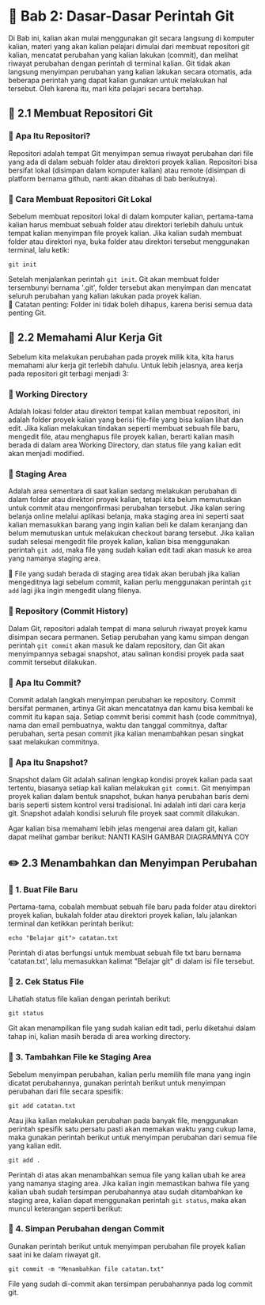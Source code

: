 # 📘 Bab 2: Dasar-Dasar Perintah Git
Di Bab ini, kalian akan mulai menggunakan git secara langsung di komputer kalian, materi yang akan kalian pelajari dimulai dari membuat repositori git kalian, mencatat perubahan yang kalian lakukan (commit), dan melihat riwayat perubahan dengan perintah di terminal kalian. Git tidak akan langsung menyimpan perubahan yang kalian lakukan secara otomatis, ada beberapa perintah yang dapat kalian gunakan untuk melakukan hal tersebut. Oleh karena itu, mari kita pelajari secara bertahap.

## 🧩 2.1 Membuat Repositori Git
### 🔸 Apa Itu Repositori? 
Repositori adalah tempat Git menyimpan semua riwayat perubahan dari file yang ada di dalam sebuah folder atau direktori proyek kalian. Repositori bisa bersifat lokal (disimpan dalam komputer kalian) atau remote (disimpan di platform bernama github, nanti akan dibahas di bab berikutnya).
### 🔸 Cara Membuat Repositori Git Lokal
Sebelum membuat repositori lokal di dalam komputer kalian, pertama-tama kalian harus membuat sebuah folder atau direktori terlebih dahulu untuk tempat kalian menyimpan file proyek kalian. Jika kalian sudah membuat folder atau direktori nya, buka folder atau direktori tersebut menggunakan terminal, lalu ketik:
```
git init
```
Setelah menjalankan perintah `git init`. Git akan membuat folder tersembunyi bernama '.git', folder tersebut akan menyimpan dan mencatat seluruh perubahan yang kalian lakukan pada proyek kalian.  
📌 Catatan penting: Folder ini tidak boleh dihapus, karena berisi semua data penting Git.

## 🧠 2.2 Memahami Alur Kerja Git
Sebelum kita melakukan perubahan pada proyek milik kita, kita harus memahami alur kerja git terlebih dahulu. Untuk lebih jelasnya, area kerja pada repositori git terbagi menjadi 3:
### 🔸 Working Directory 
Adalah lokasi folder atau direktori tempat kalian membuat repositori, ini adalah folder proyek kalian yang berisi file-file yang bisa kalian lihat dan edit. Jika kalian melakukan tindakan seperti membuat sebuah file baru, mengedit file, atau menghapus file proyek kalian, berarti kalian masih berada di dalam area Working Directory, dan status file yang kalian edit akan menjadi modified.
### 🔸 Staging Area
Adalah area sementara di saat kalian sedang melakukan perubahan di dalam folder atau direktori proyek kalian, tetapi kita belum memutuskan untuk commit atau mengonfirmasi perubahan tersebut. Jika kalan sering belanja online melalui aplikasi belanja, maka staging area ini seperti saat kalian memasukkan barang yang ingin kalian beli ke dalam keranjang dan belum memutuskan untuk melakukan checkout barang tersebut. Jika kalian sudah selesai mengedit file proyek kalian, kalian bisa menggunakan perintah `git add`, maka file yang sudah kalian edit tadi akan masuk ke area yang namanya staging area.

📌 File yang sudah berada di staging area tidak akan berubah jika kalian mengeditnya lagi sebelum commit, kalian perlu menggunakan perintah `git add` lagi jika ingin mengedit ulang filenya.
### 🔸 Repository (Commit History)
Dalam Git, repositori adalah tempat di mana seluruh riwayat proyek kamu disimpan secara permanen. Setiap perubahan yang kamu simpan dengan perintah `git commit` akan masuk ke dalam repository, dan Git akan menyimpannya sebagai snapshot, atau salinan kondisi proyek pada saat commit tersebut dilakukan.
### 🧾 Apa Itu Commit?
Commit adalah langkah menyimpan perubahan ke repository. Commit bersifat permanen, artinya Git akan mencatatnya dan kamu bisa kembali ke commit itu kapan saja. Setiap commit berisi commit hash (code commitnya), nama dan email pembuatnya, waktu dan tanggal commitnya, daftar perubahan, serta pesan commit jika kalian menambahkan pesan singkat saat melakukan commitnya.
### 📸 Apa Itu Snapshot?
Snapshot dalam Git adalah salinan lengkap kondisi proyek kalian pada saat tertentu, biasanya setiap kali kalian melakukan `git commit`. Git menyimpan proyek kalian dalam bentuk snapshot, bukan hanya perubahan baris demi baris seperti sistem kontrol versi tradisional. Ini adalah inti dari cara kerja git. Snapshot adalah kondisi seluruh file proyek saat commit dilakukan.

Agar kalian bisa memahami lebih jelas mengenai area dalam git, kalian dapat melihat gambar berikut:
NANTI KASIH GAMBAR DIAGRAMNYA COY

## ✏️ 2.3 Menambahkan dan Menyimpan Perubahan
### 🔹 1. Buat File Baru
Pertama-tama, cobalah membuat sebuah file baru pada folder atau direktori proyek kalian, bukalah folder atau direktori proyek kalian, lalu jalankan terminal dan ketikkan perintah berikut:
```
echo "Belajar git"> catatan.txt
```
Perintah di atas berfungsi untuk membuat sebuah file txt baru bernama 'catatan.txt', lalu memasukkan kalimat "Belajar git" di dalam isi file tersebut.
### 🔹 2. Cek Status File
Lihatlah status file kalian dengan perintah berikut:
```
git status
```
Git akan menampilkan file yang sudah kalian edit tadi, perlu diketahui dalam tahap ini, kalian masih berada di area working directory.
### 🔹 3. Tambahkan File ke Staging Area
Sebelum menyimpan perubahan, kalian perlu memilih file mana yang ingin dicatat perubahannya, gunakan perintah berikut untuk menyimpan perubahan dari file secara spesifik:
```
git add catatan.txt
```
Atau jika kalian melakukan perubahan pada banyak file, menggunakan perintah spesifik satu persatu pasti akan memakan waktu yang cukup lama, maka gunakan perintah berikut untuk menyimpan perubahan dari semua file yang kalian edit.
```
git add .
```
Perintah di atas akan menambahkan semua file yang kalian ubah ke area yang namanya staging area. Jika kalian ingin memastikan bahwa file yang kalian ubah sudah tersimpan perubahannya atau sudah ditambahkan ke staging area, kalian dapat menggunakan perintah `git status`, maka akan muncul keterangan seperti berikut:

### 🔹 4. Simpan Perubahan dengan Commit
Gunakan perintah berikut untuk menyimpan perubahan file proyek kalian saat ini ke dalam riwayat git.
```
git commit -m "Menambahkan file catatan.txt"
```
File yang sudah di-commit akan tersimpan perubahannya pada log commit git.
